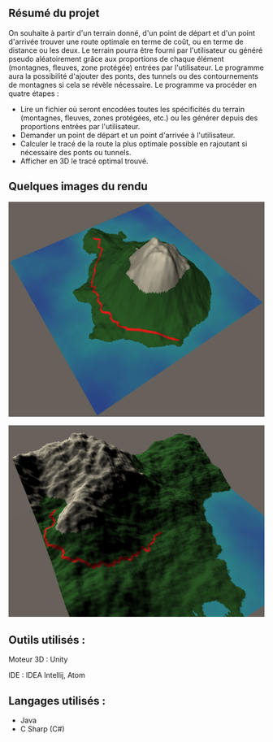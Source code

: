 ## Résumé du projet

On souhaite à partir d'un terrain donné, d'un point de départ et d'un point d'arrivée trouver une route optimale en terme de coût, ou en terme de distance ou les deux.
Le terrain pourra être fourni par l'utilisateur ou généré pseudo aléatoirement grâce aux proportions de chaque élément (montagnes, fleuves, zone protégée) entrées par l'utilisateur.
Le programme aura la possibilité d'ajouter des ponts, des tunnels ou des contournements de montagnes si cela se révèle nécessaire.
Le programme va procéder en quatre étapes :
- Lire un fichier où seront encodées toutes les spécificités du terrain (montagnes, fleuves, zones protégées, etc.) ou les générer depuis des proportions entrées par l'utilisateur.
- Demander un point de départ et un point d'arrivée à l'utilisateur.
- Calculer le tracé de la route la plus optimale possible en rajoutant si nécessaire des ponts ou tunnels.
- Afficher en 3D le tracé optimal trouvé.

## Quelques images du rendu

![rendu1](https://github.com/Cyril159/ProjetTraceurRoute/blob/main/rendu1.png)

![rendu2](https://github.com/Cyril159/ProjetTraceurRoute/blob/main/rendu2.png)

## Outils utilisés :
Moteur 3D : Unity

IDE : IDEA Intellij, Atom

## Langages utilisés :
+ Java
+ C Sharp (C#)

